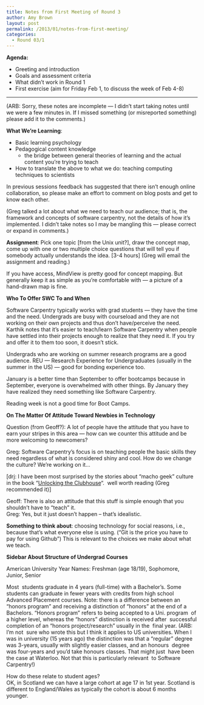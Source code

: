 ```yaml
---
title: Notes from First Meeting of Round 3
author: Amy Brown
layout: post
permalink: /2013/01/notes-from-first-meeting/
categories:
  - Round 03/1
---
```

**Agenda:**

*   Greeting and introduction
*   Goals and assessment criteria
*   What didn&#8217;t work in Round 1
*   First exercise (aim for Friday Feb 1, to discuss the week of Feb 4-8)

* * *

(ARB: Sorry, these notes are incomplete — I didn&#8217;t start taking notes until we were a few minutes in. If I missed something (or misreported something) please add it to the comments.)

**What We&#8217;re Learning**:

*   Basic learning psychology
*   Pedagogical content knowledge 
    *   the bridge between general theories of learning and the actual content you&#8217;re trying to teach
*   How to translate the above to what we do: teaching computing techniques to scientists

In previous sessions feedback has suggested that there isn&#8217;t enough online collaboration, so please make an effort to comment on blog posts and get to know each other.

(Greg talked a lot about what we need to teach our audience; that is, the framework and concepts of software carpentry, not the details of how it&#8217;s implemented. I didn&#8217;t take notes so I may be mangling this — please correct or expand in comments.)

**Assignment**: Pick one topic \[from the Unix unit?], draw the concept map, come up with one or two multiple choice questions that will tell you if somebody actually understands the idea. [3-4 hours\] (Greg will email the assignment and reading.)

If you have access, MindView is pretty good for concept mapping. But generally keep it as simple as you&#8217;re comfortable with — a picture of a hand-drawn map is fine.

**Who To Offer SWC To and When**

Software Carpentry typically works with grad students — they have the time and the need. Undergrads are busy with courseload and they are not working on their own projects and thus don&#8217;t have/perceive the need. Karthik notes that it&#8217;s easier to teach/learn Software Carpentry when people have settled into their projects enough to realize that they need it. If you try and offer it to them too soon, it doesn&#8217;t stick.

Undergrads who are working on summer research programs are a good audience. REU — Research Experience for Undergraduates (usually in the summer in the US) — good for bonding experience too.

January is a better time than September to offer bootcamps because in  September, everyone is overwhelmed with other things. By January they  have realized they need something like Software Carpentry.

Reading week is not a good time for Boot Camps.

**On The Matter Of Attitude Toward Newbies in Technology**

Question (from Geoff?): A lot of people have the attitude that you have to earn your stripes in this area — how can we counter this attitude and be more welcoming to newcomers?

Greg: Software Carpentry&#8217;s focus is on teaching people the basic skills they need regardless of what is considered shiny and cool. How do we change the culture? We&#8217;re working on it&#8230;

[drj: I have been most surprised by the stories about &#8220;macho geek&#8221; culture in the book &#8220;[Unlocking the Clubhouse][1]&#8220;.  well worth reading (Greg recommended it)]

Geoff: There is also an attitude that this stuff is simple enough that you shouldn&#8217;t have to &#8220;teach&#8221; it.  
Greg: Yes, but it just doesn&#8217;t happen &#8211; that&#8217;s idealistic.

**Something to think about**: choosing technology for social reasons, i.e., because that&#8217;s what everyone else is using. (&#8220;Git is the price you have to pay for using Github&#8221;) This is relevant to the choices we make about what we teach.

**Sidebar About Structure of Undergrad Courses**

American University Year Names: Freshman (age 18/19), Sophomore, Junior, Senior

Most  students graduate in 4 years (full-time) with a Bachelor&#8217;s. Some  students can graduate in fewer years with credits from high school  Advanced Placement courses. Note: there is a difference between an  &#8220;honors program&#8221; and receiving a distinction of &#8220;honors&#8221; at the end of a  Bachelors. &#8220;Honors program&#8221; refers to being accepted to a Uni. program  of a higher level, whereas the &#8220;honors&#8221; distinction is received after  successful completion of an &#8220;honors project/research&#8221; usually in the  final year. (ARB: I&#8217;m not  sure who wrote this but I think it applies to US universities. When I  was in university (15 years ago) the distinction was that a &#8220;regular&#8221; degree was 3-years, usually with slightly easier classes, and an honours  degree was four-years and you&#8217;d take honours classes. That might just  have been the case at Waterloo. Not that this is particularly relevant  to Software Carpentry!)

How do these relate to student ages?  
OK, in Scotland we can have a large cohort at age 17 in 1st year. Scotland is different to England/Wales as typically the cohort is about 6 months younger.

 [1]: http://www.amazon.com/Unlocking-Clubhouse-Computing-Jane-Margolis/dp/0262632691